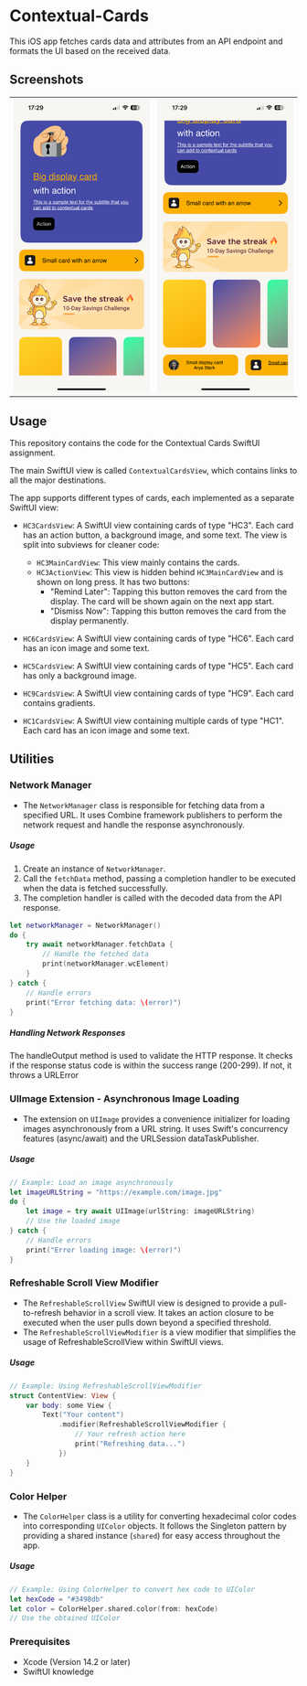 # Contextual-Cards

This iOS app fetches cards data and attributes from an API endpoint and formats the UI based on the received data.
## Screenshots

<table>
  <tr>
    <td align="center"><img src="Images/IMG_5959.PNG" alt="Asking user for location permission" /></td>
    <td align="center"><img src="Images/IMG_5960.PNG" alt="User location displayed" /></td>
  </tr>
</table>

## Usage

This repository contains the code for the Contextual Cards SwiftUI assignment.

The main SwiftUI view is called `ContextualCardsView`, which contains links to all the major destinations.

The app supports different types of cards, each implemented as a separate SwiftUI view:

- `HC3CardsView`: A SwiftUI view containing cards of type "HC3". Each card has an action button, a background image, and some text. The view is split into subviews for cleaner code:

  - `HC3MainCardView`: This view mainly contains the cards.
  - `HC3ActionView`: This view is hidden behind `HC3MainCardView` and is shown on long press. It has two buttons:
    - "Remind Later": Tapping this button removes the card from the display. The card will be shown again on the next app start.
    - "Dismiss Now": Tapping this button removes the card from the display permanently.

- `HC6CardsView`: A SwiftUI view containing cards of type "HC6". Each card has an icon image and some text.
- `HC5CardsView`: A SwiftUI view containing cards of type "HC5". Each card has only a background image.
- `HC9CardsView`: A SwiftUI view containing cards of type "HC9". Each card contains gradients.
- `HC1CardsView`: A SwiftUI view containing multiple cards of type "HC1". Each card has an icon image and some text.

## Utilities

### Network Manager

- The `NetworkManager` class is responsible for fetching data from a specified URL. It uses Combine framework publishers to perform the network request and handle the response asynchronously.

##### Usage

1. Create an instance of `NetworkManager`.
2. Call the `fetchData` method, passing a completion handler to be executed when the data is fetched successfully.
3. The completion handler is called with the decoded data from the API response.

```swift
let networkManager = NetworkManager()
do {
    try await networkManager.fetchData {
        // Handle the fetched data
        print(networkManager.wcElement)
    }
} catch {
    // Handle errors
    print("Error fetching data: \(error)")
}
```

##### Handling Network Responses

The handleOutput method is used to validate the HTTP response. It checks if the response status code is within the success range (200-299). If not, it throws a URLError

### UIImage Extension - Asynchronous Image Loading

- The extension on `UIImage` provides a convenience initializer for loading images asynchronously from a URL string. It uses Swift's concurrency features (async/await) and the URLSession dataTaskPublisher.

##### Usage

```swift
// Example: Load an image asynchronously
let imageURLString = "https://example.com/image.jpg"
do {
    let image = try await UIImage(urlString: imageURLString)
    // Use the loaded image
} catch {
    // Handle errors
    print("Error loading image: \(error)")
}
```

### Refreshable Scroll View Modifier
- The `RefreshableScrollView` SwiftUI view is designed to provide a pull-to-refresh behavior in a scroll view. It takes an action closure to be executed when the user pulls down beyond a specified threshold.
- The `RefreshableScrollViewModifier` is a view modifier that simplifies the usage of RefreshableScrollView within SwiftUI views.

##### Usage
```swift
// Example: Using RefreshableScrollViewModifier
struct ContentView: View {
    var body: some View {
        Text("Your content")
            .modifier(RefreshableScrollViewModifier {
                // Your refresh action here
                print("Refreshing data...")
            })
    }
}
```

### Color Helper
- The `ColorHelper` class is a utility for converting hexadecimal color codes into corresponding `UIColor` objects. It follows the Singleton pattern by providing a shared instance (`shared`) for easy access throughout the app.

##### Usage 
```swift
// Example: Using ColorHelper to convert hex code to UIColor
let hexCode = "#3498db"
let color = ColorHelper.shared.color(from: hexCode)
// Use the obtained UIColor
```

### Prerequisites

- Xcode (Version 14.2 or later)
- SwiftUI knowledge
